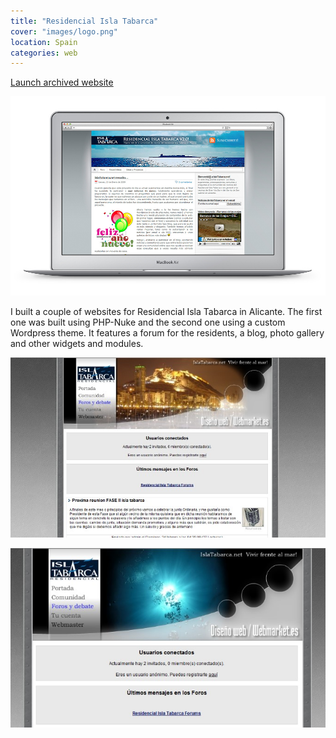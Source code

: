 ```yaml
---
title: "Residencial Isla Tabarca"
cover: "images/logo.png"
location: Spain
categories: web
---
```


<p class="align-center">
<a class="btn" href="http://islatabarca.herokuapp.com" target="_blank">Launch archived website</a>
</p>

![](./images/1.jpg)

I built a couple of websites for Residencial Isla Tabarca in Alicante. The first one was built using PHP-Nuke and the second one using a custom Wordpress theme. It features a forum for the residents, a blog, photo gallery and other widgets and modules.

![](./images/2.jpg)

![](./images/3.jpg)
